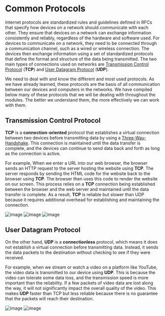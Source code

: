 # Common Protocols

Internet protocols are standardized rules and guidelines defined in RFCs that specify how devices on a network should communicate with each other. They ensure that devices on a network can exchange information consistently and reliably, regardless of the hardware and software used. For devices to communicate on a network, they need to be connected through a communication channel, such as a wired or wireless connection. The devices then exchange information using a set of standardized protocols that define the format and structure of the data being transmitted. The two main types of connections used on networks are [Transmission Control Protocol](https://en.wikipedia.org/wiki/Transmission_Control_Protocol) (**TCP**) and [User Datagram Protocol](https://en.wikipedia.org/wiki/User_Datagram_Protocol) (**UDP**).

We need to deal with and know the different and most used protocols. As we have already learned, these protocols are the basis of all communication between our devices and computers in the networks. We have compiled below many of these protocols that we will be dealing with throughout the modules. The better we understand them, the more effectively we can work with them.

## Transmission Control Protocol

**TCP** is a **connection-oriented** protocol that establishes a virtual connection between two devices before transmitting data by using a [Three-Way-Handshake](https://en.wikipedia.org/wiki/Transmission_Control_Protocol#Connection_establishment). This connection is maintained until the data transfer is complete, and the devices can continue to send data back and forth as long as the connection is active.

For example, When we enter a URL into our web browser, the browser sends an HTTP request to the server hosting the website using **TCP**. The server responds by sending the HTML code for the website back to the browser using **TCP**. The browser then uses this code to render the website on our screen. This process relies on a **TCP** connection being established between the browser and the web server and maintained until the data transfer is complete. As a result, **TCP** is reliable but slower than UDP because it requires additional overhead for establishing and maintaining the connection.

![image](https://github.com/user-attachments/assets/c385dea1-9fa9-4088-a413-8d5c2a8a8c23)
![image](https://github.com/user-attachments/assets/d446b470-fad1-4527-9a6d-02f75f15f550)
![image](https://github.com/user-attachments/assets/aa929886-3883-4efb-93d3-94a9cd72d4e3)

## User Datagram Protocol

On the other hand, **UDP** is a **connectionless** protocol, which means it does not establish a virtual connection before transmitting data. Instead, it sends the data packets to the destination without checking to see if they were received.

For example, when we stream or watch a video on a platform like YouTube, the video data is transmitted to our device using **UDP**. This is because the video can tolerate some data loss, and the transmission speed is more important than the reliability. If a few packets of video data are lost along the way, it will not significantly impact the overall quality of the video. This makes **UDP** faster than TCP but less reliable because there is no guarantee that the packets will reach their destination.

![image](https://github.com/user-attachments/assets/95e90b22-b861-4681-9c37-050e9ed538c1)
![image](https://github.com/user-attachments/assets/ebb968a6-4f4a-4b74-a1fe-5940b2bb38fb)
